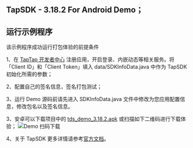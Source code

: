 ## TapSDK - 3.18.2 For Android Demo；

## 运行示例程序

该示例程序成功运行打包体验的前提条件

1、在 [TapTap 开发者中心](https://developer.taptap.com/) 注册应用，开启登录、内嵌动态等相关服务。将「Client ID」和「Client Token」填入 data/SDKInfoData.java 中作为 TapSDK 初始化所需的参数；

2、配置自己的签名信息，签名打包测试；

3、运行 Demo 源码前请先进入 SDKInfoData.java 文件中修改为您应用配置信息，修改包名以及签名信息。

3、安卓可以下载项目中的 [tds_demo_3.18.2.apk](https://lc-buhezimj.cn-e1.lcfile.com/pdUMNDuCtibtx2t9MqM0J1bbHsohaUSr/tds_demo_3.18.2.apk) 或扫描如下二维码进行下载体验；
![Demo 扫码下载](https://lc-buhezimj.cn-e1.lcfile.com/arYVipIlrrHNQ3wepERFPiYTOXCBAe5c/%E6%9C%AA%E5%91%BD%E5%90%8D%E7%A0%81.png)

4、关于 TapSDK 更多详情请参考[官方文档](https://developer.taptap.com/docs/sdk/)。


